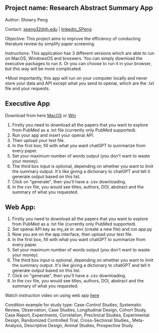 ## Project name: Research Abstract Summary App
Author: Showry Peng 

Contact: xpeng32@jh.edu |  [linkedin_SPeng](https://www.linkedin.com/in/showrypeng/)

Objective: This project aims to improve the efficiency of conducting literature review by simplify paper screening.

Instructions: This application has 3 different versions which are able to run on MacOS, WindowsOS and broswers. You can simply download the executive packages to run it. Or you can choose to run it in your browser, but this way will be more complicated.

*Most importantly, this app will run on your computer locally and never store your data and API except what you send to openai, which are the .txt file and your requests.

## Executive App 
Download from here [MacOS](https://drive.google.com/file/d/1noQj8qnohIlzFrcv-JIhXOIANV1fnmuM/view?usp=sharing) or [Win]([https://drive.google.com/file/d/1RvWrEQxmwEAzLwZ9WKzgUfcHN7R2UNQJ/view?usp=sharing](https://drive.google.com/file/d/1K4VU_cn1M-lI3WTUG4g0IAzFA483ZihB/view?usp=sharing))

1. Firstly you need to download all the papers that you want to explore from PubMed as a .txt file (currently only PubMed supported). 
2. Run your app and insert your openai API.
3. Then upload your text file.
4. In the first box, fill with what you want chatGPT to summarize from every paper.
5. Set your maximum number of words output (you don't want to waste your money).
6. The third box input is optional, depending on whether you want to limit the summary output. It's like giving a dictionary to chatGPT and tell it generate output based on this list.
7. Click on "generate", then you'll have a .csv downloading.
8. In the csv file, you would see titles, authors, DOI, abstract and the summary of what you requested.

## Web App: 
1. Firstly you need to download all the papers that you want to explore from PubMed as a .txt file (currently only PubMed supported). 
2. Set openai API key as my_sk in .env (create a new file) and run app.py
3. Now you are on the app interface, then upload your text file.
4. In the first box, fill with what you want chatGPT to summarize from every paper.
5. Set your maximum number of words output (you don't want to waste your money).
6. The third box input is optional, depending on whether you want to limit the summary output. It's like giving a dictionary to chatGPT and tell it generate output based on this list.
7. Click on "generate", then you'll have a .csv downloading.
8. In the csv file, you would see titles, authors, DOI, abstract and the summary of what you requested.

Watch instruction video on using web app [here](https://drive.google.com/file/d/1xgkhhTIjsc4-3qv3LRe2aZGZOF2Sh7yH/view?usp=sharing)


Condition example for study type: Case-Control Studies, Systematic Review, Observation, Case Studies, Longitudinal Design, Cohort Study, Case Report, Experiments, Correlation, Preclinical Studies, Experimental Design, Randomized Controlled Trial, Cross-Sectional Studies,, Meta-Analysis, Descriptive Design, Animal Studies, Prospective Study
